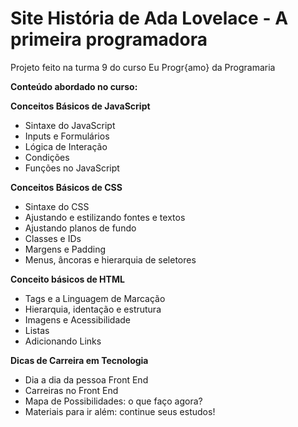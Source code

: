 # Site História de Ada Lovelace - A primeira programadora
Projeto feito na turma 9 do curso Eu Progr{amo} da Programaria

**Conteúdo abordado no curso:**

**Conceitos Básicos de JavaScript**
* Sintaxe do JavaScript
* Inputs e Formulários
* Lógica de Interação
* Condições
* Funções no JavaScript

**Conceitos Básicos de CSS**
* Sintaxe do CSS
* Ajustando e estilizando fontes e textos
* Ajustando planos de fundo
* Classes e IDs
* Margens e Padding
* Menus, âncoras e hierarquia de seletores

**Conceito básicos de HTML**
* Tags e a Linguagem de Marcação
* Hierarquia, identação e estrutura
* Imagens e Acessibilidade
* Listas
* Adicionando Links

**Dicas de Carreira em Tecnologia**
* Dia a dia da pessoa Front End
* Carreiras no Front End
* Mapa de Possibilidades: o que faço agora?
* Materiais para ir além: continue seus estudos!

